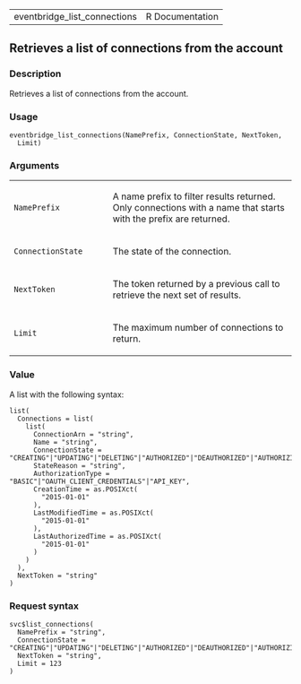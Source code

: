 <table style="width: 100%;">
<tbody>
<tr class="odd">
<td>eventbridge_list_connections</td>
<td style="text-align: right;">R Documentation</td>
</tr>
</tbody>
</table>

## Retrieves a list of connections from the account

### Description

Retrieves a list of connections from the account.

### Usage

    eventbridge_list_connections(NamePrefix, ConnectionState, NextToken,
      Limit)

### Arguments

<table>
<colgroup>
<col style="width: 35%" />
<col style="width: 65%" />
</colgroup>
<tbody>
<tr class="odd">
<td><code
id="eventbridge_list_connections_:_NamePrefix">NamePrefix</code></td>
<td><p>A name prefix to filter results returned. Only connections with a
name that starts with the prefix are returned.</p></td>
</tr>
<tr class="even">
<td><code
id="eventbridge_list_connections_:_ConnectionState">ConnectionState</code></td>
<td><p>The state of the connection.</p></td>
</tr>
<tr class="odd">
<td><code
id="eventbridge_list_connections_:_NextToken">NextToken</code></td>
<td><p>The token returned by a previous call to retrieve the next set of
results.</p></td>
</tr>
<tr class="even">
<td><code id="eventbridge_list_connections_:_Limit">Limit</code></td>
<td><p>The maximum number of connections to return.</p></td>
</tr>
</tbody>
</table>

### Value

A list with the following syntax:

    list(
      Connections = list(
        list(
          ConnectionArn = "string",
          Name = "string",
          ConnectionState = "CREATING"|"UPDATING"|"DELETING"|"AUTHORIZED"|"DEAUTHORIZED"|"AUTHORIZING"|"DEAUTHORIZING",
          StateReason = "string",
          AuthorizationType = "BASIC"|"OAUTH_CLIENT_CREDENTIALS"|"API_KEY",
          CreationTime = as.POSIXct(
            "2015-01-01"
          ),
          LastModifiedTime = as.POSIXct(
            "2015-01-01"
          ),
          LastAuthorizedTime = as.POSIXct(
            "2015-01-01"
          )
        )
      ),
      NextToken = "string"
    )

### Request syntax

    svc$list_connections(
      NamePrefix = "string",
      ConnectionState = "CREATING"|"UPDATING"|"DELETING"|"AUTHORIZED"|"DEAUTHORIZED"|"AUTHORIZING"|"DEAUTHORIZING",
      NextToken = "string",
      Limit = 123
    )
